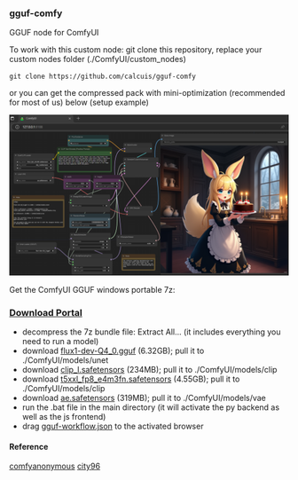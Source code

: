 ### gguf-comfy
GGUF node for ComfyUI

To work with this custom node: git clone this repository, replace your custom nodes folder (./ComfyUI/custom_nodes)
```
git clone https://github.com/calcuis/gguf-comfy
```
or you can get the compressed pack with mini-optimization (recommended for most of us) below (setup example)

![screenshot](gguf.png)

Get the ComfyUI GGUF windows portable 7z:
### [Download Portal](https://github.com/calcuis/gguf-comfy/releases/download/0.4.2/ComfyUI_GGUF_windows_portable.7z)
- decompress the 7z bundle file: Extract All... (it includes everything you need to run a model)
- download [flux1-dev-Q4_0.gguf](https://huggingface.co/city96/FLUX.1-dev-gguf/blob/main/flux1-dev-Q4_0.gguf) (6.32GB); pull it to ./ComfyUI/models/unet
- download [clip_l.safetensors](https://huggingface.co/comfyanonymous/flux_text_encoders/blob/main/clip_l.safetensors) (234MB); pull it to ./ComfyUI/models/clip
- download [t5xxl_fp8_e4m3fn.safetensors](https://huggingface.co/comfyanonymous/flux_text_encoders/blob/main/t5xxl_fp8_e4m3fn.safetensors) (4.55GB); pull it to ./ComfyUI/models/clip
- download [ae.safetensors](https://huggingface.co/black-forest-labs/FLUX.1-schnell/blob/main/ae.safetensors) (319MB); pull it to ./ComfyUI/models/vae
- run the .bat file in the main directory (it will activate the py backend as well as the js frontend)
- drag [gguf-workflow.json](https://github.com/calcuis/gguf-comfy/blob/main/gguf-workflow.json) to the activated browser
#### Reference
[comfyanonymous](https://github.com/comfyanonymous/ComfyUI)
[city96](https://github.com/city96/ComfyUI-GGUF)
